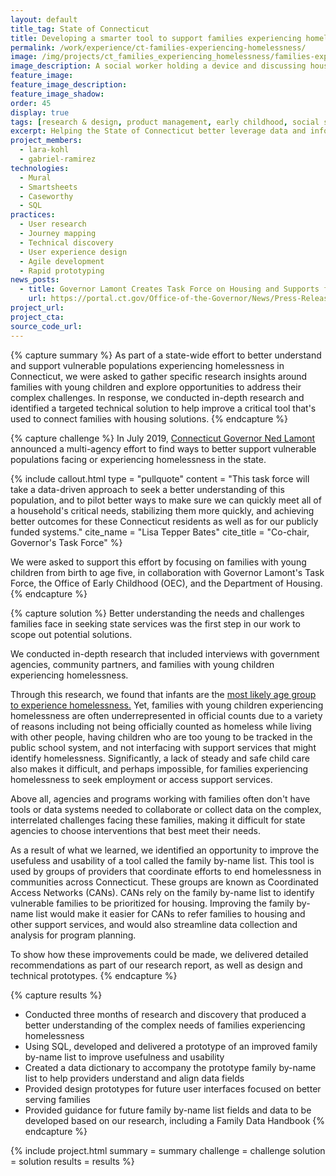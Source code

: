 ```yaml
---
layout: default
title_tag: State of Connecticut
title: Developing a smarter tool to support families experiencing homelessness
permalink: /work/experience/ct-families-experiencing-homelessness/
image: /img/projects/ct_families_experiencing_homelessness/families-experiencing-homelessness.svg
image_description: A social worker holding a device and discussing housing options with a family.
feature_image:
feature_image_description:
feature_image_shadow:
order: 45
display: true
tags: [research & design, product management, early childhood, social safety net, data & analytics, lara kohl, gabriel ramirez]
excerpt: Helping the State of Connecticut better leverage data and information to support families with young children experiencing homelessness.
project_members:
  - lara-kohl
  - gabriel-ramirez
technologies:
  - Mural
  - Smartsheets
  - Caseworthy
  - SQL
practices:
  - User research
  - Journey mapping
  - Technical discovery
  - User experience design
  - Agile development
  - Rapid prototyping
news_posts:
  - title: Governor Lamont Creates Task Force on Housing and Supports for Vulnerable Populations
    url: https://portal.ct.gov/Office-of-the-Governor/News/Press-Releases/2019/07-2019/Governor-Lamont-Creates-Task-Force-on-Housing-and-Supports-for-Vulnerable-Populations
project_url:
project_cta:
source_code_url:
---
```


{% capture summary %}
As part of a state-wide effort to better understand and support vulnerable
populations experiencing homelessness in Connecticut, we were asked
to gather specific research insights around families with young children
and explore opportunities to address their complex challenges.
In response, we conducted in-depth research and identified a targeted
technical solution to help improve a critical tool that's used to
connect families with housing solutions.
{% endcapture %}

{% capture challenge %}
In July 2019, <a href="https://portal.ct.gov/Office-of-the-Governor/News/Press-Releases/2019/07-2019/Governor-Lamont-Creates-Task-Force-on-Housing-and-Supports-for-Vulnerable-Populations">Connecticut Governor Ned Lamont</a>
announced a multi-agency effort to find ways to better support vulnerable
populations facing or experiencing homelessness in the state.

{% include callout.html
  type = "pullquote"
  content = "This task force will take a data-driven approach to seek a better understanding
  of this population, and to pilot better ways to make sure we can quickly meet
  all of a household's critical needs, stabilizing them more quickly, and achieving
  better outcomes for these Connecticut residents as well as for our publicly
  funded systems."
  cite_name = "Lisa Tepper Bates"
  cite_title = "Co-chair, Governor's Task Force"
%}

We were asked to support this effort by focusing on families with young children from
birth to age five, in collaboration with Governor Lamont's Task Force, the Office of Early
Childhood (OEC), and the Department of Housing.
{% endcapture %}

{% capture solution %}
Better understanding the needs and challenges families face in seeking state
services was the first step in our work to scope out potential solutions.

We conducted in-depth research that included interviews with government agencies,
community partners, and families with young children experiencing homelessness.

Through this research, we found that infants are the
<a href="https://www.acf.hhs.gov/sites/default/files/opre/opre_homefam_brief3_hhs_children_02_24_2017_b508.pdf">most likely age group to experience homelessness.</a>
Yet, families with young children experiencing homelessness are often underrepresented
in official counts due to a variety of reasons including not being officially
counted as homeless while living with other people, having children who are too
young to be tracked in the public school system, and not interfacing with support
services that might identify homelessness. Significantly, a lack of steady and
safe child care also makes it difficult, and perhaps impossible, for families
experiencing homelessness to seek employment or access support services.

Above all, agencies and programs working with families often don't have tools
or data systems needed to collaborate or collect data on the complex, interrelated
challenges facing these families, making it difficult for state agencies to
choose interventions that best meet their needs.

As a result of what we learned, we identified an opportunity to improve
the usefuless and usability of a tool called the family by-name list. This tool
is used by groups of providers that coordinate efforts to end homelessness in communities
across Connecticut. These groups are known as Coordinated Access Networks (CANs).
CANs rely on the family by-name list to identify vulnerable families to be prioritized
for housing. Improving the family by-name list would make it easier for CANs to refer
families to housing and other support services, and would also streamline data collection and
analysis for program planning.

To show how these improvements could be made, we delivered detailed recommendations
as part of our research report, as well as design and technical prototypes.
{% endcapture %}

{% capture results %}
- Conducted three months of research and discovery that produced a better
  understanding of the complex needs of families experiencing homelessness
- Using SQL, developed and delivered a prototype of an improved family by-name
  list to improve usefulness and usability
- Created a data dictionary to accompany the prototype family by-name
  list to help providers understand and align data fields
- Provided design prototypes for future user interfaces focused on better
  serving families
- Provided guidance for future family by-name list fields and data to
  be developed based on our research, including a Family Data Handbook
{% endcapture %}

{% include project.html
  summary = summary
  challenge = challenge
  solution = solution
  results = results
%}
